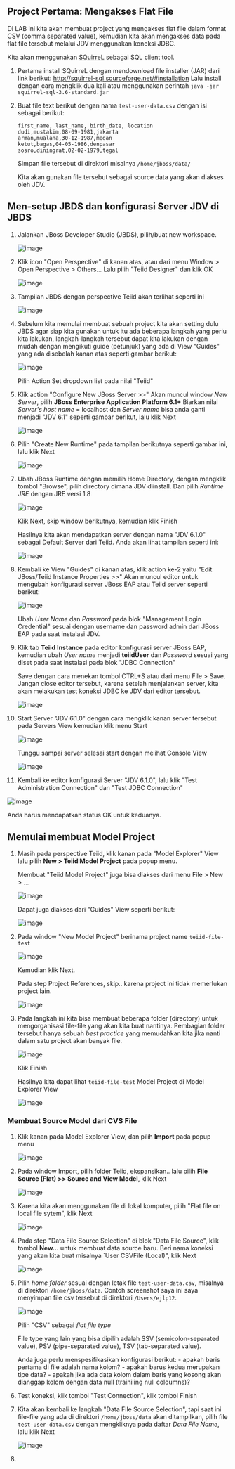 Project Pertama: Mengakses Flat File
------------------------------------

Di LAB ini kita akan membuat project yang mengakses flat file dalam format CSV (comma separated value), kemudian kita akan mengakses data pada flat file tersebut melalui JDV menggunakan koneksi JDBC.

Kita akan menggunakan [SQuirreL](http://squirrel-sql.sourceforge.net/) sebagai SQL client tool.

1.  Pertama install SQuirreL dengan mendownload file installer (JAR) dari link berikut: http://squirrel-sql.sourceforge.net/#installation
    Lalu install dengan cara mengklik dua kali atau menggunakan perintah `java -jar squirrel-sql-3.6-standard.jar`

2.  Buat file text berikut dengan nama `test-user-data.csv` dengan isi sebagai berikut:

    ```
    first_name, last_name, birth_date, location
    dudi,mustakim,08-09-1981,jakarta
    arman,mualana,30-12-1987,medan
    ketut,bagas,04-05-1986,denpasar
    sosro,diningrat,02-02-1979,tegal
    ```
  
    Simpan file tersebut di direktori misalnya `/home/jboss/data/`
    
    Kita akan gunakan file tersebut sebagai source data yang akan diakses oleh JDV.

## Men-setup JBDS dan konfigurasi Server JDV di JBDS

1.  Jalankan JBoss Developer Studio (JBDS), pilih/buat new workspace.

    ![image](https://cloud.githubusercontent.com/assets/3068071/7554853/d1c382b6-f762-11e4-83e2-33abbe79e4cf.png)

2.  Klik icon "Open Perspective" di kanan atas, atau dari menu Window > Open Perspective > Others...
    Lalu pilih "Teiid Designer" dan klik OK
    
    ![image](https://cloud.githubusercontent.com/assets/3068071/7554898/5d91d306-f763-11e4-8661-ebb98c26f811.png)
    
3.  Tampilan JBDS dengan perspective Teiid akan terlihat seperti ini
    
    ![image](https://cloud.githubusercontent.com/assets/3068071/7554906/955c31be-f763-11e4-9810-b759798e100a.png)
    
4.  Sebelum kita memulai membuat sebuah project kita akan setting dulu JBDS agar siap kita gunakan untuk itu ada beberapa langkah yang perlu kita lakukan, langkah-langkah tersebut dapat kita lakukan dengan mudah dengan mengikuti guide (petunjuk) yang ada di View "Guides" yang ada disebelah kanan atas seperti gambar berikut:

    ![image](https://cloud.githubusercontent.com/assets/3068071/7554953/14d0d778-f765-11e4-9c6e-413f206a0086.png)
 
    Pilih Action Set dropdown list pada nilai "Teiid"

5.  Klik action "Configure New JBoss Server >>"
    Akan muncul window _New Server_, pilih __JBoss Enterprise Application Platform 6.1+__
    Biarkan nilai _Server's host name_ = localhost dan _Server name_ bisa anda ganti menjadi "JDV 6.1" seperti gambar berikut, lalu klik Next
    
    ![image](https://cloud.githubusercontent.com/assets/3068071/7554985/8785593c-f766-11e4-88b4-c6a442739478.png)
    
6.  Pilih "Create New Runtime" pada tampilan berikutnya seperti gambar ini, lalu klik Next
    
    ![image](https://cloud.githubusercontent.com/assets/3068071/7554990/d0e7edce-f766-11e4-9b89-e9d561dc9895.png)
    
7.  Ubah JBoss Runtime dengan memilih Home Directory, dengan mengklik tombol "Browse", pilih directory dimana JDV diinstall.
    Dan pilih _Runtime JRE_  dengan JRE versi 1.8
    
    ![image](https://cloud.githubusercontent.com/assets/3068071/7555001/854ea3f2-f767-11e4-81fe-6067af332146.png)
    
    Klik Next, skip window berikutnya, kemudian klik Finish
    
    Hasilnya kita akan mendapatkan server dengan nama "JDV 6.1.0" sebagai Default Server dari Teiid.
    Anda akan lihat tampilan seperti ini:
    
    ![image](https://cloud.githubusercontent.com/assets/3068071/7555013/71d45a28-f768-11e4-81e0-2ef7de5f8746.png)
    
8.  Kembali ke View "Guides" di kanan atas, klik action ke-2 yaitu "Edit JBoss/Teiid Instance Properties >>"
    Akan muncul editor untuk mengubah konfigurasi server JBoss EAP atau Teiid server seperti berikut:
    
    ![image](https://cloud.githubusercontent.com/assets/3068071/7555035/63246b34-f769-11e4-903d-a4a5bcedad22.png)
    
    Ubah _User Name_ dan _Password_ pada blok "Management Login Credential" sesuai dengan username dan password admin dari JBoss EAP pada saat instalasi JDV.
    
9.  Klik tab **Teiid Instance** pada editor konfigurasi server JBoss EAP, kemudian ubah _User name_ menjadi **teiidUser** dan _Password_ sesuai yang diset pada saat instalasi pada blok "JDBC Connection"
    
    Save dengan cara menekan tombol CTRL+S atau dari menu File > Save. Jangan close editor tersebut, karena setelah menjalankan server, kita akan melakukan test koneksi JDBC ke JDV dari editor tersebut.
    
    ![image](https://cloud.githubusercontent.com/assets/3068071/7555061/e925db96-f769-11e4-93c2-2e3298e78ff1.png)
    
10. Start Server "JDV 6.1.0" dengan cara mengklik kanan server tersebut pada Servers View kemudian klik menu Start
    
    ![image](https://cloud.githubusercontent.com/assets/3068071/7555070/62563eac-f76a-11e4-815d-7a3e120c8972.png)
    
    Tunggu sampai server selesai start dengan melihat Console View
    
    ![image](https://cloud.githubusercontent.com/assets/3068071/7555113/e6f91200-f76b-11e4-82e6-40a9b0acb184.png)
    
11. Kembali ke editor konfigurasi Server "JDV 6.1.0", lalu klik "Test Administration Connection" dan "Test JDBC Connection"

  ![image](https://cloud.githubusercontent.com/assets/3068071/7555269/c7823c90-f76f-11e4-93cd-d99f6df5f482.png)
  
  Anda harus mendapatkan status OK untuk keduanya.

## Memulai membuat Model Project

1.  Masih pada perspective Teiid, klik kanan pada "Model Explorer" View lalu pilih **New > Teiid Model Project** pada popup menu.
    
    Membuat "Teiid Model Project" juga bisa diakses dari menu File > New > ...
    
	![image](https://cloud.githubusercontent.com/assets/3068071/7555335/ba508fe2-f772-11e4-8a49-24e5c16aff7c.png)

	Dapat juga diakses dari "Guides" View seperti berikut:
	
	![image](https://cloud.githubusercontent.com/assets/3068071/7555348/4b630122-f773-11e4-90ba-81fbc3b5d915.png)
	
2.  Pada window "New Model Project" berinama project name `teiid-file-test`

	![image](https://cloud.githubusercontent.com/assets/3068071/7554746/93b7f6a4-f75e-11e4-9740-a3eaba4d875b.png)

  	Kemudian klik Next.
  	
  	Pada step Project References, skip.. karena project ini tidak memerlukan project lain.
  	
  	![image](https://cloud.githubusercontent.com/assets/3068071/7555358/b336f68c-f773-11e4-8da2-1a7f6703d948.png)
  	
3.  Pada langkah ini kita bisa membuat beberapa folder (directory) untuk mengorganisasi file-file yang akan kita buat nantinya. Pembagian folder tersebut hanya sebuah *best practice* yang memudahkan kita jika nanti dalam satu project akan banyak file.

	![image](https://cloud.githubusercontent.com/assets/3068071/7555398/591e0fea-f774-11e4-8790-99dbc2dc09fe.png)

	Klik Finish
	
	Hasilnya kita dapat lihat `teiid-file-test` Model Project di Model Explorer View
	
	![image](https://cloud.githubusercontent.com/assets/3068071/7555405/84f10c94-f774-11e4-992f-7cef2b2e1a4b.png)
	
### Membuat Source Model dari CVS File

1.  Klik kanan pada Model Explorer View, dan pilih **Import** pada popup menu

	![image](https://cloud.githubusercontent.com/assets/3068071/7555421/276a9684-f775-11e4-9bb7-2e990a65df2a.png) 

2.  Pada window Import, pilih folder Teiid, ekspansikan.. lalu pilih **File Source (Flat) >> Source and View Model**, klik Next

	![image](https://cloud.githubusercontent.com/assets/3068071/7555412/dba8b9b0-f774-11e4-896d-caab85975855.png)
	
3. 	Karena kita akan menggunakan file di lokal komputer, pilih "Flat file on local file sytem", klik Next
	
	![image](https://cloud.githubusercontent.com/assets/3068071/7555436/a555dc8e-f775-11e4-821b-cd342f94a746.png)

4.  Pada step "Data File Source Selection" di blok "Data File Source", klik tombol **New...** untuk membuat data source baru.
    Beri nama koneksi yang akan kita buat misalnya `User CSVFile (Local)", klik Next

	![image](https://cloud.githubusercontent.com/assets/3068071/7555459/7ebdd274-f776-11e4-9281-f552391fe6f0.png)

5.  Pilih _home folder_ sesuai dengan letak file `test-user-data.csv`, misalnya di direktori `/home/jboss/data`. Contoh screenshot saya ini saya menyimpan file csv tersebut di direktori `/Users/ejlp12`.  
	
  	![image](https://cloud.githubusercontent.com/assets/3068071/7555481/0691de84-f777-11e4-8371-16a560f45a73.png)

	Pilih "CSV" sebagai _flat file type_ 
	
	File type yang lain yang bisa dipilih adalah SSV (semicolon-separated value), PSV (pipe-separated value), TSV (tab-separated value).
	
	Anda juga perlu menspesifikasikan konfigurasi berikut:
		- apakah baris pertama di file adalah nama kolom?
		- apakah barus kedua merupakan tipe data?
		- apakah jika ada data kolom dalam baris yang kosong akan dianggap kolom dengan data null (trainiling null coloumns)?

6.  Test koneksi, klik tombol "Test Connection", klik tombol Finish
7.  Kita akan kembali ke langkah "Data File Source Selection", tapi saat ini file-file yang ada di direktori `/home/jboss/data` akan ditampilkan, pilih file `test-user-data.csv` dengan mengkliknya pada daftar _Data File Name_, lalu klik Next

	![image](https://cloud.githubusercontent.com/assets/3068071/7555527/b3f4f114-f778-11e4-85cc-7a6394d5c374.png)

8.


